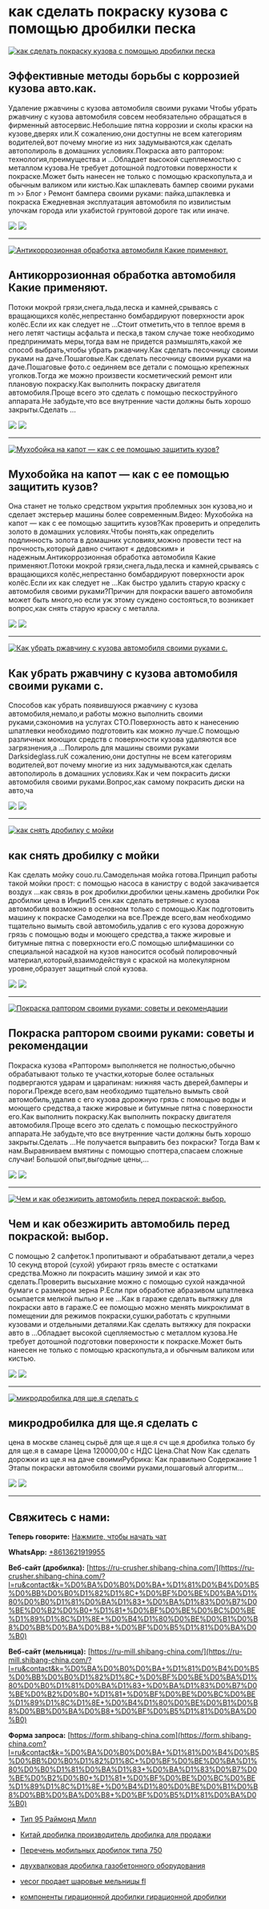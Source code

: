 # как сделать покраску кузова с помощью дробилки песка

<a href="https://swt.shibang-china.com/?l=ru&img&k=%D0%BA%D0%B0%D0%BA+%D1%81%D0%B4%D0%B5%D0%BB%D0%B0%D1%82%D1%8C+%D0%BF%D0%BE%D0%BA%D1%80%D0%B0%D1%81%D0%BA%D1%83+%D0%BA%D1%83%D0%B7%D0%BE%D0%B2%D0%B0+%D1%81+%D0%BF%D0%BE%D0%BC%D0%BE%D1%89%D1%8C%D1%8E+%D0%B4%D1%80%D0%BE%D0%B1%D0%B8%D0%BB%D0%BA%D0%B8+%D0%BF%D0%B5%D1%81%D0%BA%D0%B0" target="_blank">![как сделать покраску кузова с помощью дробилки песка](http://static.shibang-china.com/all-800x300/479.jpg)</a>

## Эффективные методы борьбы с коррозией кузова авто.как.
Удаление ржавчины с кузова автомобиля своими руками Чтобы убрать ржавчину с кузова автомобиля совсем необязательно обращаться в фирменный автосервис.Небольшие пятна коррозии и сколы краски на кузове,дверях или.К сожалению,они доступны не всем категориям водителей,вот почему многие из них задумываются,как сделать автополироль в домашних условиях.Покраска авто раптором: технология,преимущества и …Обладает высокой сцепляемостью с металлом кузова.Не требует дотошной подготовки поверхности к покраске.Может быть нанесен не только с помощью краскопульта,а и обычным валиком или кистью.Как шпаклевать бампер своими руками m &gt;› Блог › Ремонт бампера своими руками: пайка,шпаклевка и покраска Ежедневная эксплуатация автомобиля по извилистым улочкам города или ухабистой грунтовой дороге так или иначе.


<a href="https://whatsapp.shibangsoft.com/WhatsApp.php" target="_blank" title="WhatsApp">![](http://static.shibang-china.com/icon/whatsapp.png)</a> <a href="https://swt.shibang-china.com/?l=ru&icon&k=%D0%BA%D0%B0%D0%BA+%D1%81%D0%B4%D0%B5%D0%BB%D0%B0%D1%82%D1%8C+%D0%BF%D0%BE%D0%BA%D1%80%D0%B0%D1%81%D0%BA%D1%83+%D0%BA%D1%83%D0%B7%D0%BE%D0%B2%D0%B0+%D1%81+%D0%BF%D0%BE%D0%BC%D0%BE%D1%89%D1%8C%D1%8E+%D0%B4%D1%80%D0%BE%D0%B1%D0%B8%D0%BB%D0%BA%D0%B8+%D0%BF%D0%B5%D1%81%D0%BA%D0%B0" target="_blank">![](http://static.shibang-china.com/icon/chat-ru.png)</a>

---

<a href="https://swt.shibang-china.com/?l=ru&img&k=%D0%BA%D0%B0%D0%BA+%D1%81%D0%B4%D0%B5%D0%BB%D0%B0%D1%82%D1%8C+%D0%BF%D0%BE%D0%BA%D1%80%D0%B0%D1%81%D0%BA%D1%83+%D0%BA%D1%83%D0%B7%D0%BE%D0%B2%D0%B0+%D1%81+%D0%BF%D0%BE%D0%BC%D0%BE%D1%89%D1%8C%D1%8E+%D0%B4%D1%80%D0%BE%D0%B1%D0%B8%D0%BB%D0%BA%D0%B8+%D0%BF%D0%B5%D1%81%D0%BA%D0%B0" target="_blank">![Антикоррозионная обработка автомобиля Какие применяют.](http://static.shibang-china.com/all-800x300/1235.jpg)</a>

## Антикоррозионная обработка автомобиля Какие применяют.
Потоки мокрой грязи,снега,льда,песка и камней,срываясь с вращающихся колёс,непрестанно бомбардируют поверхности арок колёс.Если их как следует не …Стоит отметить,что в теплое время в него летят частицы асфальта и песка,в таком случае тоже необходимо предпринимать меры,тогда вам не придется размышлять,какой же способ выбрать,чтобы убрать ржавчину.Как сделать песочницу своими руками на даче.Пошаговые.Как сделать песочницу своими руками на даче.Пошаговые фото.с оединяем все детали с помощью крепежных уголков.Тогда же можно произвести косметический ремонт или плановую покраску.Как выполнить покраску двигателя автомобиля.Проще всего это сделать с помощью пескоструйного аппарата.Не забудьте,что все внутренние части должны быть хорошо закрыты.Сделать …


<a href="https://whatsapp.shibangsoft.com/WhatsApp.php" target="_blank" title="WhatsApp">![](http://static.shibang-china.com/icon/whatsapp.png)</a> <a href="https://swt.shibang-china.com/?l=ru&icon&k=%D0%BA%D0%B0%D0%BA+%D1%81%D0%B4%D0%B5%D0%BB%D0%B0%D1%82%D1%8C+%D0%BF%D0%BE%D0%BA%D1%80%D0%B0%D1%81%D0%BA%D1%83+%D0%BA%D1%83%D0%B7%D0%BE%D0%B2%D0%B0+%D1%81+%D0%BF%D0%BE%D0%BC%D0%BE%D1%89%D1%8C%D1%8E+%D0%B4%D1%80%D0%BE%D0%B1%D0%B8%D0%BB%D0%BA%D0%B8+%D0%BF%D0%B5%D1%81%D0%BA%D0%B0" target="_blank">![](http://static.shibang-china.com/icon/chat-ru.png)</a>

---

<a href="https://swt.shibang-china.com/?l=ru&img&k=%D0%BA%D0%B0%D0%BA+%D1%81%D0%B4%D0%B5%D0%BB%D0%B0%D1%82%D1%8C+%D0%BF%D0%BE%D0%BA%D1%80%D0%B0%D1%81%D0%BA%D1%83+%D0%BA%D1%83%D0%B7%D0%BE%D0%B2%D0%B0+%D1%81+%D0%BF%D0%BE%D0%BC%D0%BE%D1%89%D1%8C%D1%8E+%D0%B4%D1%80%D0%BE%D0%B1%D0%B8%D0%BB%D0%BA%D0%B8+%D0%BF%D0%B5%D1%81%D0%BA%D0%B0" target="_blank">![Мухобойка на капот — как с ее помощью защитить кузов?](http://static.shibang-china.com/all-800x300/250.jpg)</a>

## Мухобойка на капот — как с ее помощью защитить кузов?
Она станет не только средством укрытия проблемных зон кузова,но и сделает экстерьер машины более современным.Видео: Мухобойка на капот — как с ее помощью защитить кузов?Как проверить и определить золото в домашних условиях.Чтобы понять,как определить подлинность золота в домашних условиях,можно провести тест на прочность,который давно считают &#171; дедовским&#187; и надежным.Антикоррозионная обработка автомобиля Какие применяют.Потоки мокрой грязи,снега,льда,песка и камней,срываясь с вращающихся колёс,непрестанно бомбардируют поверхности арок колёс.Если их как следует не …Как быстро удалить старую краску с автомобиля своими руками?Причин для покраски вашего автомобиля может быть много,но если уж этому суждено состояться,то возникает вопрос,как снять старую краску с металла.


<a href="https://whatsapp.shibangsoft.com/WhatsApp.php" target="_blank" title="WhatsApp">![](http://static.shibang-china.com/icon/whatsapp.png)</a> <a href="https://swt.shibang-china.com/?l=ru&icon&k=%D0%BA%D0%B0%D0%BA+%D1%81%D0%B4%D0%B5%D0%BB%D0%B0%D1%82%D1%8C+%D0%BF%D0%BE%D0%BA%D1%80%D0%B0%D1%81%D0%BA%D1%83+%D0%BA%D1%83%D0%B7%D0%BE%D0%B2%D0%B0+%D1%81+%D0%BF%D0%BE%D0%BC%D0%BE%D1%89%D1%8C%D1%8E+%D0%B4%D1%80%D0%BE%D0%B1%D0%B8%D0%BB%D0%BA%D0%B8+%D0%BF%D0%B5%D1%81%D0%BA%D0%B0" target="_blank">![](http://static.shibang-china.com/icon/chat-ru.png)</a>

---

<a href="https://swt.shibang-china.com/?l=ru&img&k=%D0%BA%D0%B0%D0%BA+%D1%81%D0%B4%D0%B5%D0%BB%D0%B0%D1%82%D1%8C+%D0%BF%D0%BE%D0%BA%D1%80%D0%B0%D1%81%D0%BA%D1%83+%D0%BA%D1%83%D0%B7%D0%BE%D0%B2%D0%B0+%D1%81+%D0%BF%D0%BE%D0%BC%D0%BE%D1%89%D1%8C%D1%8E+%D0%B4%D1%80%D0%BE%D0%B1%D0%B8%D0%BB%D0%BA%D0%B8+%D0%BF%D0%B5%D1%81%D0%BA%D0%B0" target="_blank">![Как убрать ржавчину с кузова автомобиля своими руками с.](http://static.shibang-china.com/all-800x300/950.jpg)</a>

## Как убрать ржавчину с кузова автомобиля своими руками с.
Способов как убрать появившуюся ржавчину с кузова автомобиля,немало,и работы можно выполнить своими руками,сэкономив на услугах СТО.Поверхность авто к нанесению шпатлевки необходимо подготовить как можно лучше.С помощью различных моющих средств с поверхности кузова удаляются все загрязнения,а …Полироль для машины своими руками Darksideglass.ruК сожалению,они доступны не всем категориям водителей,вот почему многие из них задумываются,как сделать автополироль в домашних условиях.Как и чем покрасить диски автомобиля своими руками.Вопрос,как самому покрасить диски на авто,ча


<a href="https://whatsapp.shibangsoft.com/WhatsApp.php" target="_blank" title="WhatsApp">![](http://static.shibang-china.com/icon/whatsapp.png)</a> <a href="https://swt.shibang-china.com/?l=ru&icon&k=%D0%BA%D0%B0%D0%BA+%D1%81%D0%B4%D0%B5%D0%BB%D0%B0%D1%82%D1%8C+%D0%BF%D0%BE%D0%BA%D1%80%D0%B0%D1%81%D0%BA%D1%83+%D0%BA%D1%83%D0%B7%D0%BE%D0%B2%D0%B0+%D1%81+%D0%BF%D0%BE%D0%BC%D0%BE%D1%89%D1%8C%D1%8E+%D0%B4%D1%80%D0%BE%D0%B1%D0%B8%D0%BB%D0%BA%D0%B8+%D0%BF%D0%B5%D1%81%D0%BA%D0%B0" target="_blank">![](http://static.shibang-china.com/icon/chat-ru.png)</a>

---

<a href="https://swt.shibang-china.com/?l=ru&img&k=%D0%BA%D0%B0%D0%BA+%D1%81%D0%B4%D0%B5%D0%BB%D0%B0%D1%82%D1%8C+%D0%BF%D0%BE%D0%BA%D1%80%D0%B0%D1%81%D0%BA%D1%83+%D0%BA%D1%83%D0%B7%D0%BE%D0%B2%D0%B0+%D1%81+%D0%BF%D0%BE%D0%BC%D0%BE%D1%89%D1%8C%D1%8E+%D0%B4%D1%80%D0%BE%D0%B1%D0%B8%D0%BB%D0%BA%D0%B8+%D0%BF%D0%B5%D1%81%D0%BA%D0%B0" target="_blank">![как снять дробилку с мойки](http://static.shibang-china.com/all-800x300/1474.jpg)</a>

## как снять дробилку с мойки
Как сделать мойку couo.ru.Самодельная мойка готова.Принцип работы такой мойки прост: с помощью насоса в канистру с водой закачивается воздух …как связь в рок дробилки.дробилки цены.камень дробилки Рок дробилки цена в Индии15 сен.как сделать ветряные.с кузова автомобиля возможно в основном только с помощью.Как подготовить машину к покраске Самоделки на все.Прежде всего,вам необходимо тщательно вымыть свой автомобиль,удалив с его кузова дорожную грязь с помощью воды и моющего средства,а также жировые и битумные пятна с поверхности его.С помощью шлифмашинки со специальной насадкой на кузов наносится особый полировочный материал,который,взаимодействуя с краской на молекулярном уровне,образует защитный слой кузова.


<a href="https://whatsapp.shibangsoft.com/WhatsApp.php" target="_blank" title="WhatsApp">![](http://static.shibang-china.com/icon/whatsapp.png)</a> <a href="https://swt.shibang-china.com/?l=ru&icon&k=%D0%BA%D0%B0%D0%BA+%D1%81%D0%B4%D0%B5%D0%BB%D0%B0%D1%82%D1%8C+%D0%BF%D0%BE%D0%BA%D1%80%D0%B0%D1%81%D0%BA%D1%83+%D0%BA%D1%83%D0%B7%D0%BE%D0%B2%D0%B0+%D1%81+%D0%BF%D0%BE%D0%BC%D0%BE%D1%89%D1%8C%D1%8E+%D0%B4%D1%80%D0%BE%D0%B1%D0%B8%D0%BB%D0%BA%D0%B8+%D0%BF%D0%B5%D1%81%D0%BA%D0%B0" target="_blank">![](http://static.shibang-china.com/icon/chat-ru.png)</a>

---

<a href="https://swt.shibang-china.com/?l=ru&img&k=%D0%BA%D0%B0%D0%BA+%D1%81%D0%B4%D0%B5%D0%BB%D0%B0%D1%82%D1%8C+%D0%BF%D0%BE%D0%BA%D1%80%D0%B0%D1%81%D0%BA%D1%83+%D0%BA%D1%83%D0%B7%D0%BE%D0%B2%D0%B0+%D1%81+%D0%BF%D0%BE%D0%BC%D0%BE%D1%89%D1%8C%D1%8E+%D0%B4%D1%80%D0%BE%D0%B1%D0%B8%D0%BB%D0%BA%D0%B8+%D0%BF%D0%B5%D1%81%D0%BA%D0%B0" target="_blank">![Покраска раптором своими руками: советы и рекомендации](http://static.shibang-china.com/all-800x300/365.jpg)</a>

## Покраска раптором своими руками: советы и рекомендации
Покраска кузова &#171;Раптором&#187; выполняется не полностью,обычно обрабатывают только те участки,которые более остальных подвергаются ударам и царапинам: нижняя часть дверей,бамперы и пороги.Прежде всего,вам необходимо тщательно вымыть свой автомобиль,удалив с его кузова дорожную грязь с помощью воды и моющего средства,а также жировые и битумные пятна с поверхности его.Как выполнить покраску.Как выполнить покраску двигателя автомобиля.Проще всего это сделать с помощью пескоструйного аппарата.Не забудьте,что все внутренние части должны быть хорошо закрыты.Сделать …Не получается выправить без покраски? Тогда Вам к нам.Выравниваем вмятины с помощью споттера,спасаем сложные случаи! Большой опыт,выгодные цены,…


<a href="https://whatsapp.shibangsoft.com/WhatsApp.php" target="_blank" title="WhatsApp">![](http://static.shibang-china.com/icon/whatsapp.png)</a> <a href="https://swt.shibang-china.com/?l=ru&icon&k=%D0%BA%D0%B0%D0%BA+%D1%81%D0%B4%D0%B5%D0%BB%D0%B0%D1%82%D1%8C+%D0%BF%D0%BE%D0%BA%D1%80%D0%B0%D1%81%D0%BA%D1%83+%D0%BA%D1%83%D0%B7%D0%BE%D0%B2%D0%B0+%D1%81+%D0%BF%D0%BE%D0%BC%D0%BE%D1%89%D1%8C%D1%8E+%D0%B4%D1%80%D0%BE%D0%B1%D0%B8%D0%BB%D0%BA%D0%B8+%D0%BF%D0%B5%D1%81%D0%BA%D0%B0" target="_blank">![](http://static.shibang-china.com/icon/chat-ru.png)</a>

---

<a href="https://swt.shibang-china.com/?l=ru&img&k=%D0%BA%D0%B0%D0%BA+%D1%81%D0%B4%D0%B5%D0%BB%D0%B0%D1%82%D1%8C+%D0%BF%D0%BE%D0%BA%D1%80%D0%B0%D1%81%D0%BA%D1%83+%D0%BA%D1%83%D0%B7%D0%BE%D0%B2%D0%B0+%D1%81+%D0%BF%D0%BE%D0%BC%D0%BE%D1%89%D1%8C%D1%8E+%D0%B4%D1%80%D0%BE%D0%B1%D0%B8%D0%BB%D0%BA%D0%B8+%D0%BF%D0%B5%D1%81%D0%BA%D0%B0" target="_blank">![Чем и как обезжирить автомобиль перед покраской: выбор.](http://static.shibang-china.com/all-800x300/639.jpg)</a>

## Чем и как обезжирить автомобиль перед покраской: выбор.
С помощью 2 салфеток.1 пропитывают и обрабатывают детали,а через 10 секунд второй (сухой) убирают грязь вместе с остатками средства.Можно ли покрасить машину зимой и как это сделать.Проверить высыхание можно с помощью сухой наждачной бумаги с размером зерна Р.Если при обработке абразивом шпатлевка осыпается мелкой пылью и не …Как в гараже сделать вытяжку для покраски авто в гараже.С ее помощью можно менять микроклимат в помещении для режимов покраски,сушки,работать с крупными кузовами и отдельными деталями.Как сделать вытяжку для покраски авто в …Обладает высокой сцепляемостью с металлом кузова.Не требует дотошной подготовки поверхности к покраске.Может быть нанесен не только с помощью краскопульта,а и обычным валиком или кистью.


<a href="https://whatsapp.shibangsoft.com/WhatsApp.php" target="_blank" title="WhatsApp">![](http://static.shibang-china.com/icon/whatsapp.png)</a> <a href="https://swt.shibang-china.com/?l=ru&icon&k=%D0%BA%D0%B0%D0%BA+%D1%81%D0%B4%D0%B5%D0%BB%D0%B0%D1%82%D1%8C+%D0%BF%D0%BE%D0%BA%D1%80%D0%B0%D1%81%D0%BA%D1%83+%D0%BA%D1%83%D0%B7%D0%BE%D0%B2%D0%B0+%D1%81+%D0%BF%D0%BE%D0%BC%D0%BE%D1%89%D1%8C%D1%8E+%D0%B4%D1%80%D0%BE%D0%B1%D0%B8%D0%BB%D0%BA%D0%B8+%D0%BF%D0%B5%D1%81%D0%BA%D0%B0" target="_blank">![](http://static.shibang-china.com/icon/chat-ru.png)</a>

---

<a href="https://swt.shibang-china.com/?l=ru&img&k=%D0%BA%D0%B0%D0%BA+%D1%81%D0%B4%D0%B5%D0%BB%D0%B0%D1%82%D1%8C+%D0%BF%D0%BE%D0%BA%D1%80%D0%B0%D1%81%D0%BA%D1%83+%D0%BA%D1%83%D0%B7%D0%BE%D0%B2%D0%B0+%D1%81+%D0%BF%D0%BE%D0%BC%D0%BE%D1%89%D1%8C%D1%8E+%D0%B4%D1%80%D0%BE%D0%B1%D0%B8%D0%BB%D0%BA%D0%B8+%D0%BF%D0%B5%D1%81%D0%BA%D0%B0" target="_blank">![микродробилка для ще.я сделать с](http://static.shibang-china.com/all-800x300/1159.jpg)</a>

## микродробилка для ще.я сделать с
цена в москве сланец сырьё для ще.я ще.я сч ще.я дробилка только бу для ще.я в самаре Цена 120000,00 с НДС Цена.Chat Now Как сделать дорожки из ще.я на даче своимиРубрика: Как правильно Содержание 1 Этапы покраски автомобиля своими руками,пошаговый алгоритм…

<a href="https://whatsapp.shibangsoft.com/WhatsApp.php" target="_blank" title="WhatsApp">![](http://static.shibang-china.com/icon/whatsapp.png)</a> <a href="https://swt.shibang-china.com/?l=ru&icon&k=%D0%BA%D0%B0%D0%BA+%D1%81%D0%B4%D0%B5%D0%BB%D0%B0%D1%82%D1%8C+%D0%BF%D0%BE%D0%BA%D1%80%D0%B0%D1%81%D0%BA%D1%83+%D0%BA%D1%83%D0%B7%D0%BE%D0%B2%D0%B0+%D1%81+%D0%BF%D0%BE%D0%BC%D0%BE%D1%89%D1%8C%D1%8E+%D0%B4%D1%80%D0%BE%D0%B1%D0%B8%D0%BB%D0%BA%D0%B8+%D0%BF%D0%B5%D1%81%D0%BA%D0%B0" target="_blank">![](http://static.shibang-china.com/icon/chat-ru.png)</a>

---
## Свяжитесь с нами:

**Теперь говорите:** [Нажмите, чтобы начать чат](https://swt.shibang-china.com?l=ru&contact&k=%D0%BA%D0%B0%D0%BA+%D1%81%D0%B4%D0%B5%D0%BB%D0%B0%D1%82%D1%8C+%D0%BF%D0%BE%D0%BA%D1%80%D0%B0%D1%81%D0%BA%D1%83+%D0%BA%D1%83%D0%B7%D0%BE%D0%B2%D0%B0+%D1%81+%D0%BF%D0%BE%D0%BC%D0%BE%D1%89%D1%8C%D1%8E+%D0%B4%D1%80%D0%BE%D0%B1%D0%B8%D0%BB%D0%BA%D0%B8+%D0%BF%D0%B5%D1%81%D0%BA%D0%B0)

**WhatsApp:**  [+8613621919955](https://whatsapp.shibangsoft.com/WhatsApp.php)

**Веб-сайт (дробилка):** [https://ru-crusher.shibang-china.com/](https://ru-crusher.shibang-china.com/?l=ru&contact&k=%D0%BA%D0%B0%D0%BA+%D1%81%D0%B4%D0%B5%D0%BB%D0%B0%D1%82%D1%8C+%D0%BF%D0%BE%D0%BA%D1%80%D0%B0%D1%81%D0%BA%D1%83+%D0%BA%D1%83%D0%B7%D0%BE%D0%B2%D0%B0+%D1%81+%D0%BF%D0%BE%D0%BC%D0%BE%D1%89%D1%8C%D1%8E+%D0%B4%D1%80%D0%BE%D0%B1%D0%B8%D0%BB%D0%BA%D0%B8+%D0%BF%D0%B5%D1%81%D0%BA%D0%B0)

**Веб-сайт (мельница):** [https://ru-mill.shibang-china.com/](https://ru-mill.shibang-china.com/?l=ru&contact&k=%D0%BA%D0%B0%D0%BA+%D1%81%D0%B4%D0%B5%D0%BB%D0%B0%D1%82%D1%8C+%D0%BF%D0%BE%D0%BA%D1%80%D0%B0%D1%81%D0%BA%D1%83+%D0%BA%D1%83%D0%B7%D0%BE%D0%B2%D0%B0+%D1%81+%D0%BF%D0%BE%D0%BC%D0%BE%D1%89%D1%8C%D1%8E+%D0%B4%D1%80%D0%BE%D0%B1%D0%B8%D0%BB%D0%BA%D0%B8+%D0%BF%D0%B5%D1%81%D0%BA%D0%B0)

**Форма запроса:** [https://form.shibang-china.com](https://form.shibang-china.com?l=ru&contact&k=%D0%BA%D0%B0%D0%BA+%D1%81%D0%B4%D0%B5%D0%BB%D0%B0%D1%82%D1%8C+%D0%BF%D0%BE%D0%BA%D1%80%D0%B0%D1%81%D0%BA%D1%83+%D0%BA%D1%83%D0%B7%D0%BE%D0%B2%D0%B0+%D1%81+%D0%BF%D0%BE%D0%BC%D0%BE%D1%89%D1%8C%D1%8E+%D0%B4%D1%80%D0%BE%D0%B1%D0%B8%D0%BB%D0%BA%D0%B8+%D0%BF%D0%B5%D1%81%D0%BA%D0%B0)

* [Тип 95 Раймонд Милл](../132/%D0%A2%D0%B8%D0%BF%2095%20%D0%A0%D0%B0%D0%B9%D0%BC%D0%BE%D0%BD%D0%B4%20%D0%9C%D0%B8%D0%BB%D0%BB.md)

* [Китай дробилка производитель дробилка для продажи](../133/%D0%9A%D0%B8%D1%82%D0%B0%D0%B9%20%D0%B4%D1%80%D0%BE%D0%B1%D0%B8%D0%BB%D0%BA%D0%B0%20%D0%BF%D1%80%D0%BE%D0%B8%D0%B7%D0%B2%D0%BE%D0%B4%D0%B8%D1%82%D0%B5%D0%BB%D1%8C%20%D0%B4%D1%80%D0%BE%D0%B1%D0%B8%D0%BB%D0%BA%D0%B0%20%D0%B4%D0%BB%D1%8F%20%D0%BF%D1%80%D0%BE%D0%B4%D0%B0%D0%B6%D0%B8.md)

* [Перечень мобильных дробилок типа 750](../131/%D0%9F%D0%B5%D1%80%D0%B5%D1%87%D0%B5%D0%BD%D1%8C%20%D0%BC%D0%BE%D0%B1%D0%B8%D0%BB%D1%8C%D0%BD%D1%8B%D1%85%20%D0%B4%D1%80%D0%BE%D0%B1%D0%B8%D0%BB%D0%BE%D0%BA%20%D1%82%D0%B8%D0%BF%D0%B0%20750.md)

* [двухвалковая дробилка газобетонного оборудования](../133/%D0%B4%D0%B2%D1%83%D1%85%D0%B2%D0%B0%D0%BB%D0%BA%D0%BE%D0%B2%D0%B0%D1%8F%20%D0%B4%D1%80%D0%BE%D0%B1%D0%B8%D0%BB%D0%BA%D0%B0%20%D0%B3%D0%B0%D0%B7%D0%BE%D0%B1%D0%B5%D1%82%D0%BE%D0%BD%D0%BD%D0%BE%D0%B3%D0%BE%20%D0%BE%D0%B1%D0%BE%D1%80%D1%83%D0%B4%D0%BE%D0%B2%D0%B0%D0%BD%D0%B8%D1%8F.md)

* [vecor продает шаровые мельницы fl](../134/vecor%20%D0%BF%D1%80%D0%BE%D0%B4%D0%B0%D0%B5%D1%82%20%D1%88%D0%B0%D1%80%D0%BE%D0%B2%D1%8B%D0%B5%20%D0%BC%D0%B5%D0%BB%D1%8C%D0%BD%D0%B8%D1%86%D1%8B%20fl.md)

* [компоненты гирационной дробилки гирационной дробилки](../134/%D0%BA%D0%BE%D0%BC%D0%BF%D0%BE%D0%BD%D0%B5%D0%BD%D1%82%D1%8B%20%D0%B3%D0%B8%D1%80%D0%B0%D1%86%D0%B8%D0%BE%D0%BD%D0%BD%D0%BE%D0%B9%20%D0%B4%D1%80%D0%BE%D0%B1%D0%B8%D0%BB%D0%BA%D0%B8%20%D0%B3%D0%B8%D1%80%D0%B0%D1%86%D0%B8%D0%BE%D0%BD%D0%BD%D0%BE%D0%B9%20%D0%B4%D1%80%D0%BE%D0%B1%D0%B8%D0%BB%D0%BA%D0%B8.md)